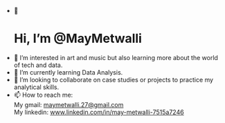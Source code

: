- 👋 <h1> Hi, I’m @MayMetwalli </h1>
- 👀 I’m interested in art and music but also learning more about the world of tech and data.
- 🌱 I’m currently learning Data Analysis.
- 💞️ I’m looking to collaborate on case studies or projects to practice my analytical skills.
- 📫 How to reach me: <br> My gmail: maymetwalli.27@gmail.com <br> My linkedin: www.linkedin.com/in/may-metwalli-7515a7246
                     

<!---
MayMetwalli/MayMetwalli is a ✨ special ✨ repository because its `README.md` (this file) appears on your GitHub profile.
You can click the Preview link to take a look at your changes.
--->
